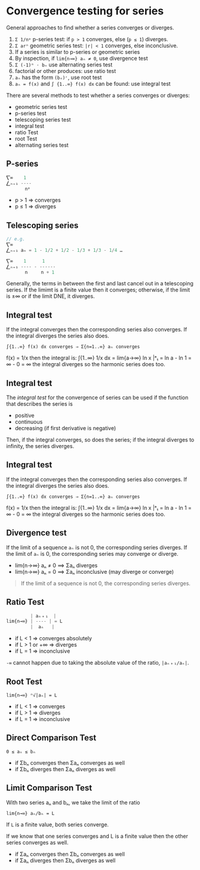 # Convergence testing for series

General approaches to find whether a series converges or diverges.

1. `Σ 1/nᵖ` p-series test: if `p > 1` converges, else (`p ≤ 1`) diverges.
2. `Σ arⁿ` geometric series test: `|r| < 1` converges, else inconclusive.
3. If a series is similar to p-series or geometric series
4. By inspection, if `lim{n→∞} aₙ ≠ 0`, use divergence test
5. `Σ (-1)ⁿ ⋅ bₙ` use alternating series test
6. factorial or other produces: use ratio test
7. `aₙ` has the form `(bₙ)ʳ`, use root test
8. `aₙ = f(x)` and `∫ {1..∞} f(x) dx` can be found: use integral test


There are several methods to test whether a series converges or diverges:
- geometric series test
- p-series test
- telescoping series test
- integral test
- ratio Test
- root Test
- alternating series test




## P-series

```js
⎲∞    1
⎳ₙ₌₁ ----
       nᵖ
```

- p > 1 ⇒ converges
- p ≤ 1 ⇒ diverges

## Telescoping series

```js
// e.g.
⎲∞
⎳ₙ₌₁ aₙ = 1 - 1/2 + 1/2 - 1/3 + 1/3 - 1/4 …

⎲∞    1      1
⎳ₙ₌₁ ---- - ------
       n     n + 1
```

Generally, the terms in between the first and last cancel out in a telescoping series. If the limimt is a finite value then it converges; otherwise, if the limit is ±∞ or if the limit DNE, it diverges.

## Integral test

If the integral converges then the corresponding series also converges. 
If the integral diverges the series also does.

    ∫{1..∞} f(x) dx converges ⇒ Σ{n=1..∞} aₙ converges


f(x) = 1/x then the integral is: 
∫{1..∞} 1/x dx = lim{a→∞} ln x |ᵃ₁ = ln a - ln 1 = ∞ - 0 = ∞
the integral diverges so the harmonic series does too.

## Integral test

The *integral test* for the convergence of series can be used if the function that describes the series is
- positive
- continuous
- decreasing (if first derivative is negative)

Then, if the integral converges, so does the series; if the integral diverges to infinity, the series diverges.


## Integral test

If the integral converges then the corresponding series also converges. 
If the integral diverges the series also does.

    ∫{1..∞} f(x) dx converges ⇒ Σ{n=1..∞} aₙ converges


f(x) = 1/x then the integral is: 
∫{1..∞} 1/x dx = lim{a→∞} ln x |ᵃ₁ = ln a - ln 1 = ∞ - 0 = ∞
the integral diverges so the harmonic series does too.

## Divergence test

If the limit of a sequence `aₙ` is not 0, the corresponding series diverges. 
If the limit of `aₙ` is 0, the corresponding series may converge or diverge.

- lim{n→∞} aₙ ≠ 0 ==> Σaₙ diverges
- lim{n→∞} aₙ = 0 ==> Σaₙ inconclusive (may diverge or converge)

>If the limit of a sequence is not 0, the corresponding series diverges.



## Ratio Test

```js
         | aₙ﹢₁  |
lim{n→∞} | ---- | = L
         |  aₙ   |
```

- if L < 1       ⇒ converges absolutely
- if L > 1 or +∞ ⇒ diverges
- if L = 1       ⇒ inconclusive

`-∞` cannot happen due to taking the absolute value of the ratio, `|aₙ﹢₁/aₙ|`.

## Root Test

`lim{n→∞} ⁿ√|aₙ| = L`

- if L < 1 ⇒ converges
- if L > 1 ⇒ diverges
- if L = 1 ⇒ inconclusive


## Direct Comparison Test

`0 ≤ aₙ ≤ bₙ`

- if Σbₙ converges then Σaₙ converges as well
- if Σbₙ diverges then Σaₙ diverges as well


## Limit Comparison Test

With two series aₙ and bₙ, we take the limit of the ratio

`lim{n→∞} aₙ/bₙ = L`

If `L` is a finite value, both series converge.

If we know that one series converges and L is a finite value then the other series converges as well.

- if Σaₙ converges then Σbₙ converges as well
- if Σaₙ diverges then Σbₙ diverges as well
